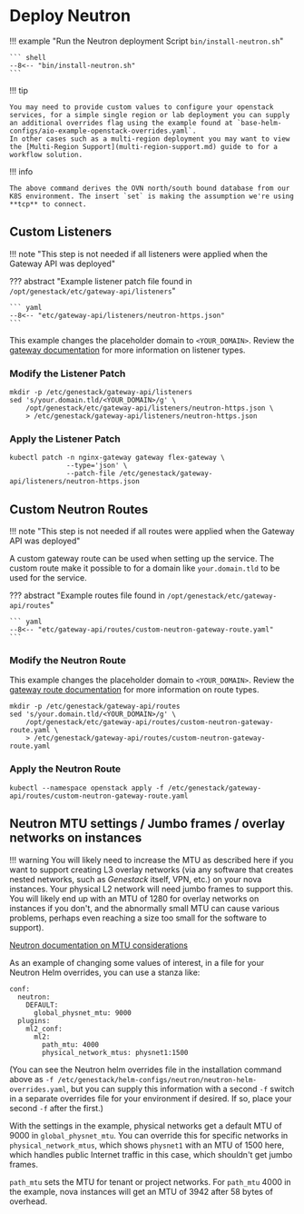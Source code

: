 # Deploy Neutron

!!! example "Run the Neutron deployment Script `bin/install-neutron.sh`"

    ``` shell
    --8<-- "bin/install-neutron.sh"
    ```

!!! tip

    You may need to provide custom values to configure your openstack services, for a simple single region or lab deployment you can supply an additional overrides flag using the example found at `base-helm-configs/aio-example-openstack-overrides.yaml`.
    In other cases such as a multi-region deployment you may want to view the [Multi-Region Support](multi-region-support.md) guide to for a workflow solution.

!!! info

    The above command derives the OVN north/south bound database from our K8S environment. The insert `set` is making the assumption we're using **tcp** to connect.

## Custom Listeners

!!! note "This step is not needed if all listeners were applied when the Gateway API was deployed"

??? abstract "Example listener patch file found in `/opt/genestack/etc/gateway-api/listeners`"

    ``` yaml
    --8<-- "etc/gateway-api/listeners/neutron-https.json"
    ```

This example changes the placeholder domain to `<YOUR_DOMAIN>`. Review the [gateway documentation](https://gateway-api.sigs.k8s.io/api-types/gateway)
for more information on listener types.

### Modify the Listener Patch

``` shell
mkdir -p /etc/genestack/gateway-api/listeners
sed 's/your.domain.tld/<YOUR_DOMAIN>/g' \
    /opt/genestack/etc/gateway-api/listeners/neutron-https.json \
    > /etc/genestack/gateway-api/listeners/neutron-https.json
```

### Apply the Listener Patch

``` shell
kubectl patch -n nginx-gateway gateway flex-gateway \
              --type='json' \
              --patch-file /etc/genestack/gateway-api/listeners/neutron-https.json
```

## Custom Neutron Routes

!!! note "This step is not needed if all routes were applied when the Gateway API was deployed"

A custom gateway route can be used when setting up the service. The custom route make it possible to for a domain like `your.domain.tld` to be used for the service.

??? abstract "Example routes file found in `/opt/genestack/etc/gateway-api/routes`"

    ``` yaml
    --8<-- "etc/gateway-api/routes/custom-neutron-gateway-route.yaml"
    ```

### Modify the Neutron Route

This example changes the placeholder domain to `<YOUR_DOMAIN>`. Review the [gateway route documentation](https://gateway-api.sigs.k8s.io/api-types/httproute)
for more information on route types.

``` shell
mkdir -p /etc/genestack/gateway-api/routes
sed 's/your.domain.tld/<YOUR_DOMAIN>/g' \
    /opt/genestack/etc/gateway-api/routes/custom-neutron-gateway-route.yaml \
    > /etc/genestack/gateway-api/routes/custom-neutron-gateway-route.yaml
```

### Apply the Neutron Route

``` shell
kubectl --namespace openstack apply -f /etc/genestack/gateway-api/routes/custom-neutron-gateway-route.yaml
```

## Neutron MTU settings / Jumbo frames / overlay networks on instances

!!! warning You will likely need to increase the MTU as described here if you want to support creating L3 overlay networks (via any software that creates nested networks, such as _Genestack_ itself, VPN, etc.) on your nova instances. Your physical L2 network will need jumbo frames to support this. You will likely end up with an MTU of 1280 for overlay networks on instances if you don't, and the abnormally small MTU can cause various problems, perhaps even reaching a size too small for the software to support).

[Neutron documentation on MTU considerations](https://docs.openstack.org/neutron/latest/admin/config-mtu.html)

As an example of changing some values of interest, in a file for your Neutron
Helm overrides, you can use a stanza like:

```
conf:
  neutron:
    DEFAULT:
      global_physnet_mtu: 9000
  plugins:
    ml2_conf:
      ml2:
        path_mtu: 4000
        physical_network_mtus: physnet1:1500
```

(You can see the Neutron helm overrides file in the installation command above
as `-f /etc/genestack/helm-configs/neutron/neutron-helm-overrides.yaml`,
but you can supply this information with a second `-f` switch in a separate
overrides file for your environment if desired. If so, place your second
`-f` after the first.)

With the settings in the example, physical networks get a default MTU of 9000 in
`global_physnet_mtu`. You can override this for specific networks in
`physical_network_mtus`, which shows `physnet1` with an MTU of 1500 here, which
handles public Internet traffic in this case, which shouldn't get jumbo frames.

`path_mtu` sets the MTU for tenant or project networks. For `path_mtu` 4000 in
the example, nova instances will get an MTU of 3942 after 58 bytes of overhead.
